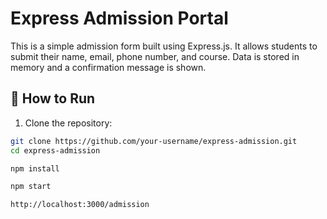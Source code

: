 # Express Admission Portal

This is a simple admission form built using Express.js. It allows students to submit their name, email, phone number, and course. Data is stored in memory and a confirmation message is shown.

## 🚀 How to Run

1. Clone the repository:

```bash
git clone https://github.com/your-username/express-admission.git
cd express-admission

npm install

npm start

http://localhost:3000/admission

